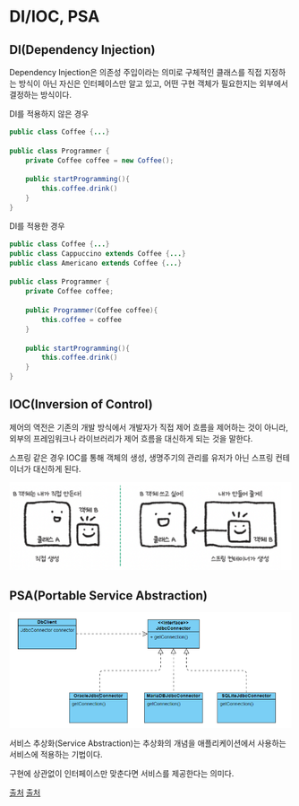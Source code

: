 # DI/IOC, PSA

## DI(Dependency Injection)

Dependency Injection은 의존성 주입이라는 의미로 구체적인 클래스를 직접 지정하는 방식이 아닌 자신은 인터페이스만 알고 있고, 어떤 구현 객체가 필요한지는 외부에서 결정하는 방식이다.

DI를 적용하지 않은 경우
```java
public class Coffee {...}

public class Programmer {
	private Coffee coffee = new Coffee();

	public startProgramming(){
		this.coffee.drink()
	}
}
```

DI를 적용한 경우
```java
public class Coffee {...}
public class Cappuccino extends Coffee {...}
public class Americano extends Coffee {...}

public class Programmer {
	private Coffee coffee;

	public Programmer(Coffee coffee){
		this.coffee = coffee
	}

	public startProgramming(){
		this.coffee.drink()
	}
}
```


## IOC(Inversion of Control)

제어의 역전은 기존의 개발 방식에서 개발자가 직접 제어 흐름을 제어하는 것이 아니라, 외부의 프레임워크나 라이브러리가 제어 흐름을 대신하게 되는 것을 말한다.

스프링 같은 경우 IOC를 통해 객체의 생성, 생명주기의 관리를 유저가 아닌 스프링 컨테이너가 대신하게 된다.

![alt text](image-9.png)

## PSA(Portable Service Abstraction)

![alt text](image-10.png)

서비스 추상화(Service Abstraction)는 추상화의 개념을 애플리케이션에서 사용하는 서비스에 적용하는 기법이다.

구현에 상관없이 인터페이스만 맞춘다면 서비스를 제공한다는 의미다.


[출처](https://shinsunyoung.tistory.com/133)
[출처](https://ittrue.tistory.com/214)